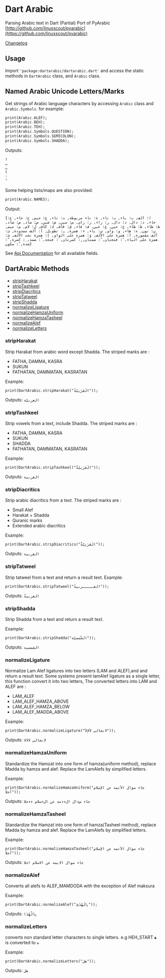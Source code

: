 # Dart Arabic

Parsing Arabic text in Dart
(Partial) Port of PyArabic [http://github.com/linuxscout/pyarabic](https://github.com/linuxscout/pyarabic)

[Changelog](CHANGELOG.md)

## Usage
Import `'package:dartarabic/dartarabic.dart'` and access the static methods in `DartArabic` class, and `Arabic` class.

## Named Arabic Unicode Letters/Marks
Get strings of Arabic language characters by accessing `Arabic` class and `Arabic.Symbols`. for example:
```dart
print(Arabic.ALEF);
print(Arabic.BEH);
print(Arabic.TEH);
print(Arabic.Symbols.QUESTION);
print(Arabic.Symbols.SEMICOLON);
print(Arabic.Symbols.SHADDA);
```
Outputs:
```shell
ا
ب
ت
؟
؛
ّ

```
 Some helping lists/maps are also provided:
```dart
print(Arabic.NAMES);
```
Output: 
```shell
{ا: ألف, ب: باء, ت: تاء, ة: تاء مربوطة, ث: ثاء, ج: جيم, ح: حاء, خ: خاء, د: دال, ذ: ذال, ر: راء, ز: زاي, س: سين, ش: شين, ص: صاد, ض: ضاد, ط: طاء, ظ: ظاء, ع: عين, غ: غين, ف: فاء, ق: قاف, ك: كاف, ل: لام, م: ميم, ن: نون, ه: هاء, و: واو, ي: ياء, ء: همزة, ـ: تطويل, آ: ألف ممدودة, ى: ألف مقصورة, أ: همزة على الألف, ؤ: همزة على الواو, إ: همزة تحت الألف, ئ: همزة على الياء, ً: فتحتان, ٌ: ضمتان, ٍ: كسرتان, َ: فتحة, ُ: ضمة, ِ: كسرة, ّ: شدة, ْ: سكون}
```
See [Api Documentation](https://pub.dev/documentation/dartarabic/latest/) for all available fields.
## DartArabic Methods
- [stripHarakat](#stripharakat)
- [stripTashkeel](#striptashkeel)
- [stripDiacritics](#stripdiacritics)
- [stripTatweel](#striptatweel)
- [stripShadda](#stripshadda)
- [normalizeLigature](#normalizeligature)
- [normalizeHamzaUniform](#normalizehamzauniform)
- [normalizeHamzaTasheel](#normalizehamzatasheel)
- [normalizeAlef](#normalizealef)
- [normalizeLetters](#normalizeletters)

### stripHarakat
Strip Harakat from arabic word except Shadda.
The striped marks are :
- FATHA, DAMMA, KASRA
- SUKUN
- FATHATAN, DAMMATAN, KASRATAN

Example:
```
print(DartArabic.stripHarakat("الْعَرَبِيّةُ"));
```
Outputs: `العربيّة`

### stripTashkeel
Strip vowels from a text, include Shadda. The striped marks are :
- FATHA, DAMMA, KASRA
- SUKUN
- SHADDA
- FATHATAN, DAMMATAN, KASRATAN

Example:
```
print(DartArabic.stripTashkeel("الْعَرَبِيّةُُ"));
```
Outputs: `العربية`



### stripDiacritics
Strip arabic diacritics from a text. The striped marks are :
- Small Alef 
- Harakat + Shadda
- Quranic marks
- Extended arabic diacritics

Example:
```
print(DartArabic.stripDiacritics("الْعَرَبِيّةُُ"));
```
Outputs: `العربية`


### stripTatweel
 Strip tatweel from a text and return a result text.
Example:
```
print(DartArabic.stripTatweel("العـــــربيةُ"));
```
Outputs: `العربيةُ`



### stripShadda
 Strip Shadda from a text and return a result text.

Example:
```
print(DartArabic.stripShadda("الشّمسيّة"));
```
Outputs: `الشمسية`


### normalizeLigature
Normalize Lam Alef ligatures into two letters (LAM and ALEF),and and return a result text. Some systems present lamAlef ligature as a single letter, this function convert it into two letters, The converted letters into  LAM and ALEF are :
- LAM_ALEF
- LAM_ALEF_HAMZA_ABOVE
- LAM_ALEF_HAMZA_BELOW
- LAM_ALEF_MADDA_ABOVE
        
Example:
```
print(DartArabic.normalizeLigature("ﻻنحالي ﻷﻹﻵ"));
```
Outputs: `لانحالي لالالا`


### normalizeHamzaUniform
Standardize the Hamzat into one form of hamza(uniform method), replace Madda by hamza and alef. Replace the LamAlefs by simplified letters.

Example:
```
print(DartArabic.normalizeHamzaUniform("جاء سؤال الأئمة عن الإسلام آجلا"));
```
Outputs: `جاء سءال الءءمة عن الءسلام ءءجلا`


### normalizeHamzaTasheel
Standardize the Hamzat into one form of hamza(Tasheel method), replace Madda by hamza and alef. Replace the LamAlefs by simplified letters.

Example:
```
print(DartArabic.normalizeHamzaTasheel("جاء سؤال الأئمة عن الإسلام آجلا"));
```
Outputs: `جاء سوال الايمة عن الاسلام اجلا`


### normalizeAlef
Converts all alefs to ALEF_MAMDODA with the exception of Alef maksura

Example:
```
print(DartArabic.normalizeAlef("بِٱلْهُدَىٰ"));
```
Outputs: `بِالْهُدَا`

### normalizeLetters
converts non standard letter characters to single letters. e.g HEH_START ﻫ is converted to ه

Example:
```
print(DartArabic.normalizeLetters("ﻫﻞ"));
```
Outputs: `هل`

